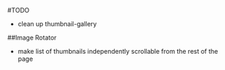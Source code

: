 #TODO

* clean up thumbnail-gallery

##Image Rotator

* make list of thumbnails independently scrollable from the rest of the page